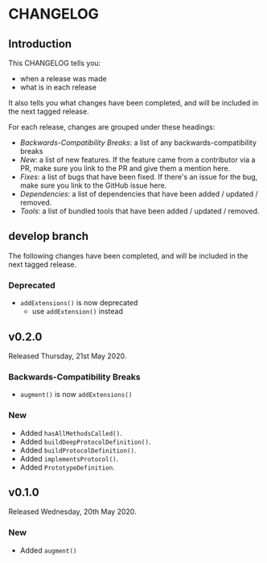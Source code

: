 # CHANGELOG

## Introduction

This CHANGELOG tells you:

* when a release was made
* what is in each release

It also tells you what changes have been completed, and will be included in the next tagged release.

For each release, changes are grouped under these headings:

* _Backwards-Compatibility Breaks_: a list of any backwards-compatibility breaks
* _New_: a list of new features. If the feature came from a contributor via a PR, make sure you link to the PR and give them a mention here.
* _Fixes_: a list of bugs that have been fixed. If there's an issue for the bug, make sure you link to the GitHub issue here.
* _Dependencies_: a list of dependencies that have been added / updated / removed.
* _Tools_: a list of bundled tools that have been added / updated / removed.

## develop branch

The following changes have been completed, and will be included in the next tagged release.

### Deprecated

* `addExtensions()` is now deprecated
  - use `addExtension()` instead

## v0.2.0

Released Thursday, 21st May 2020.

### Backwards-Compatibility Breaks

* `augment()` is now `addExtensions()`

### New

* Added `hasAllMethodsCalled()`.
* Added `buildDeepProtocolDefinition()`.
* Added `buildProtocolDefinition()`.
* Added `implementsProtocol()`.
* Added `PrototypeDefinition`.

## v0.1.0

Released Wednesday, 20th May 2020.

### New

* Added `augment()`
